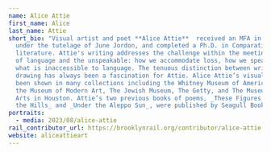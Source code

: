 ```yaml
---
name: Alice Attie
first_name: Alice
last_name: Attie
short_bio: "Visual artist and poet **Alice Attie**  received an MFA in Poetry
  under the tutelage of June Jordon, and completed a Ph.D. in Comparative
  literature. Attie's writing addresses the challenge within the meeting place
  of language and the unspeakable: how we accommodate loss, how we speak about
  what is inaccessible to language. The tenuous distinction between writing and
  drawing has always been a fascination for Attie. Alice Attie’s visual work has
  been shown in many collections including the Whitney Museum of American Art,
  the Museum of Modern Art, The Jewish Museum, The Getty, and The Museum of Fine
  Arts in Houston. Attie’s two previous books of poems, _These Figures Lining
  the Hills_ and _Under the Aleppo Sun_, were published by Seagull Books."
portraits:
  - media: 2023/08/alice-attie
rail_contributor_url: https://brooklynrail.org/contributor/alice-attie
website: aliceattieart
---
```

